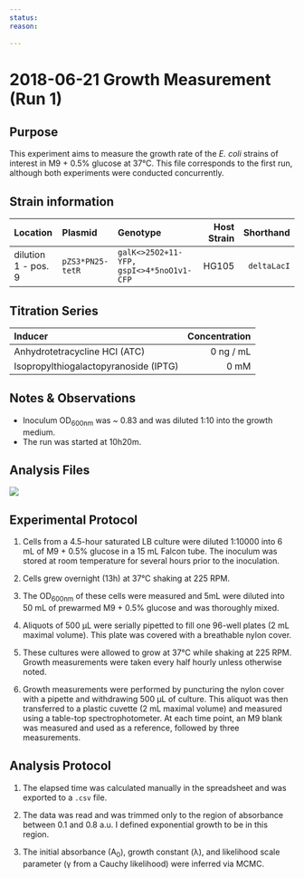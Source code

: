 ```yaml
---
status: 
reason: 
    
---
```


# 2018-06-21 Growth Measurement (Run 1)


## Purpose
This experiment aims to measure the growth rate of the *E. coli*
strains of interest in M9 + 0.5% glucose at 37°C. This file corresponds to the
first run, although both experiments were conducted concurrently.


## Strain information
| Location | Plasmid | Genotype | Host Strain | Shorthand |
| :------  | :------ | :------- | ----------: | --------: |
| dilution 1 - pos. 9 | `pZS3*PN25-tetR`| `galK<>25O2+11-YFP, gspI<>4*5noO1v1-CFP` |  HG105 |`deltaLacI` |


## Titration Series

| Inducer | Concentration |
| :-----  | ------------: |
| Anhydrotetracycline HCl (ATC) | 0 ng / mL |
| Isopropylthiogalactopyranoside (IPTG) | 0 mM |



## Notes & Observations
* Inoculum OD<sub>600nm</sub> was ~ 0.83 and was diluted 1:10 into the growth medium.
* The run was started at 10h20m.

## Analysis Files

![](output/20180621_r1_37C_glycerol_O2_growth.png)

## Experimental Protocol

1. Cells from a 4.5-hour saturated LB culture were diluted 1:10000 into 6 mL of M9 + 0.5% glucose in a 15 mL Falcon tube. The inoculum was stored at room temperature for several hours prior to the inoculation.

2. Cells grew overnight (13h) at 37°C shaking at 225 RPM.

3. The OD<sub>600nm</sub> of these cells were measured and 5mL were diluted into 50 mL of prewarmed M9 + 0.5% glucose and was thoroughly mixed.

4. Aliquots of 500 µL were serially pipetted to fill one 96-well plates (2 mL maximal volume). This plate was covered with a breathable nylon cover.

5. These cultures were allowed to grow at 37°C while shaking at 225 RPM. Growth measurements were taken every half hourly unless otherwise noted.

6. Growth measurements were performed by puncturing the nylon cover with a pipette and withdrawing 500 µL of culture. This aliquot was then transferred to a plastic cuvette (2 mL maximal volume) and measured using a table-top spectrophotometer. At each time point, an M9 blank was measured and used as a reference, followed by three measurements.

## Analysis Protocol

1. The elapsed time was calculated manually in the spreadsheet and was exported
to a `.csv` file.

2. The data was read and was trimmed only to the region of absorbance between
0.1 and 0.8 a.u. I defined exponential growth to be in this region.

3. The initial absorbance (A<sub>0</sub>), growth constant (λ), and likelihood
scale parameter (γ from a Cauchy likelihood) were inferred via MCMC.
